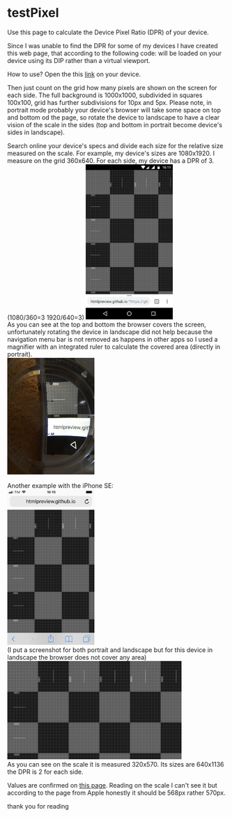 # testPixel

Use this page to calculate the Device Pixel Ratio (DPR) of your device.

Since I was unable to find the DPR for some of my devices I have created this web page, that according to the following code: 
<meta name="viewport" content="width=device-width, user-scalable=no, initial-scale=1.0, minimum-scale=1.0, maximum-scale=1.0"> 
will be loaded on your device using its DIP rather than a virtual viewport.

How to use?
Open the this <a href="https://cristianozitarosa.github.io/dprCalculator/" target="_blank">link</a> on your device.

Then just count on the grid how many pixels are shown on the screen for each side.
The full background is 1000x1000, subdivided in squares 100x100, grid has further subdivisions for 10px and 5px. 
Please note, in portrait mode probably your device's browser will take some space on top and bottom od the page, so rotate the device to landscape to have a clear vision of the scale in the sides (top and bottom in portrait become device's sides in landscape).

Search online your device's specs and divide each size for the relative size measured on the scale.
For example, my device's sizes are 1080x1920. I measure on the grid 360x640. 
For each side, my device has a DPR of 3. (1080/360=3  1920/640=3)
<img src="media/1.png" width="200px"><br>
As you can see at the top and bottom the browser covers the screen, unfortunately rotating the device in landscape did not help because the navigation menu bar is not removed as happens in other apps so I used a magnifier with an integrated ruler to calculate the covered area (directly in portrait).<br>
<img src="media/2.JPG" width="200px">

Another example with the iPhone SE:<br>
<img src="media/3.PNG" width="200px"><br>
(I put a screenshot for both portrait and landscape but for this device in landscape the browser does not cover any area)
<img src="media/4.PNG" width="400px"><br>
As you can see on the scale it is measured 320x570. Its sizes are 640x1136 the DPR is 2 for each side.

Values are confirmed on <a href="https://developer.apple.com/library/content/documentation/DeviceInformation/Reference/iOSDeviceCompatibility/Displays/Displays.html#//apple_ref/doc/uid/TP40013599-CH108-SW1" target="_blank">this page</a>. 
Reading on the scale I can't see it but according to the page from Apple honestly it should be 568px rather 570px.

thank you for reading
